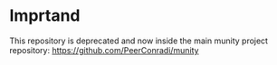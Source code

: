 # Imprtand

This repository is deprecated and now inside the main munity project repository:
https://github.com/PeerConradi/munity
